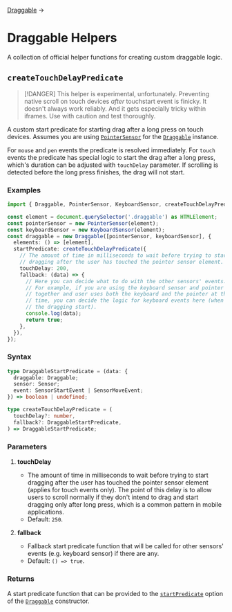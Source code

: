 [Draggable](/draggable) →

# Draggable Helpers

A collection of official helper functions for creating custom draggable logic.

## `createTouchDelayPredicate`

> [!DANGER]
> This helper is experimental, unfortunately. Preventing native scroll on touch devices _after_ touchstart event is finicky. It doesn't always work reliably. And it gets especially tricky within iframes. Use with caution and test thoroughly.

A custom start predicate for starting drag after a long press on touch devices. Assumes you are using [`PointerSensor`](/pointer-sensor) for the [`Draggable`](/draggable) instance.

For `mouse` and `pen` events the predicate is resolved immediately. For `touch` events the predicate has special logic to start the drag after a long press, which's duration can be adjusted with `touchDelay` parameter. If scrolling is detected before the long press finishes, the drag will not start.

### Examples

```ts
import { Draggable, PointerSensor, KeyboardSensor, createTouchDelayPredicate } from 'dragdoll';

const element = document.querySelector('.draggable') as HTMLElement;
const pointerSensor = new PointerSensor(element);
const keyboardSensor = new KeyboardSensor(element);
const draggable = new Draggable([pointerSensor, keyboardSensor], {
  elements: () => [element],
  startPredicate: createTouchDelayPredicate({
    // The amount of time in milliseconds to wait before trying to start
    // dragging after the user has touched the pointer sensor element.
    touchDelay: 200,
    fallback: (data) => {
      // Here you can decide what to do with the other sensors' events.
      // For example, if you are using the keyboard sensor and pointer sensor
      // together and user uses both the keyboard and the pointer at the same
      // time, you can decide the logic for keyboard events here (when should
      // the dragging start).
      console.log(data);
      return true;
    },
  }),
});
```

### Syntax

```ts
type DraggableStartPredicate = (data: {
  draggable: Draggable;
  sensor: Sensor;
  event: SensorStartEvent | SensorMoveEvent;
}) => boolean | undefined;

type createTouchDelayPredicate = (
  touchDelay?: number,
  fallback?: DraggableStartPredicate,
) => DraggableStartPredicate;
```

### Parameters

1. **touchDelay**
   - The amount of time in milliseconds to wait before trying to start dragging after the user has touched the pointer sensor element (applies for touch events only). The point of this delay is to allow users to scroll normally if they don't intend to drag and start dragging only after long press, which is a common pattern in mobile applications.
   - Default: `250`.

2. **fallback**
   - Fallback start predicate function that will be called for other sensors' events (e.g. keyboard sensor) if there are any.
   - Default: `() => true`.

### Returns

A start predicate function that can be provided to the [`startPredicate`](/draggable#startpredicate) option of the [`Draggable`](/draggable) constructor.
